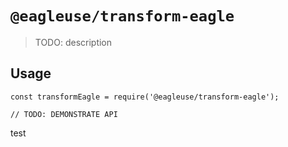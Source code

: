 # `@eagleuse/transform-eagle`

> TODO: description

## Usage

```
const transformEagle = require('@eagleuse/transform-eagle');

// TODO: DEMONSTRATE API
```

test
